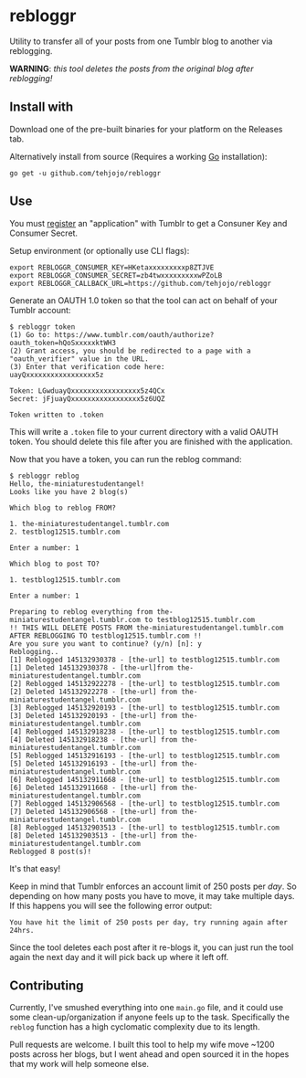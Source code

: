# rebloggr

Utility to transfer all of your posts from one Tumblr blog to another via reblogging.

**WARNING**: *this tool deletes the posts from the original blog after reblogging!*

## Install with
Download one of the pre-built binaries for your platform on the Releases tab.

Alternatively install from source (Requires a working [Go](https://golang.org/) installation):
```
go get -u github.com/tehjojo/rebloggr
```

## Use

You must [register](https://www.tumblr.com/oauth/apps) an "application" with Tumblr to get a Consuner Key and Consumer Secret.

Setup environment (or optionally use CLI flags):
```
export REBLOGGR_CONSUMER_KEY=HKetaxxxxxxxxxp8ZTJVE
export REBLOGGR_CONSUMER_SECRET=zb4twxxxxxxxxxwPZoLB
export REBLOGGR_CALLBACK_URL=https://github.com/tehjojo/rebloggr
```

Generate an OAUTH 1.0 token so that the tool can act on behalf of your Tumblr account:
```
$ rebloggr token
(1) Go to: https://www.tumblr.com/oauth/authorize?oauth_token=hQoSxxxxxktWH3
(2) Grant access, you should be redirected to a page with a "oauth_verifier" value in the URL.
(3) Enter that verification code here:
uayQxxxxxxxxxxxxxxxxx5z

Token: LGwduayQxxxxxxxxxxxxxxxxx5z4QCx
Secret: jFjuayQxxxxxxxxxxxxxxxxx5z6UQZ

Token written to .token
```

This will write a `.token` file to your current directory with a valid OAUTH token.
You should delete this file after you are finished with the application.

Now that you have a token, you can run the reblog command:

```
$ rebloggr reblog
Hello, the-miniaturestudentangel!
Looks like you have 2 blog(s)

Which blog to reblog FROM?

1. the-miniaturestudentangel.tumblr.com
2. testblog12515.tumblr.com

Enter a number: 1

Which blog to post TO?

1. testblog12515.tumblr.com

Enter a number: 1

Preparing to reblog everything from the-miniaturestudentangel.tumblr.com to testblog12515.tumblr.com
!! THIS WILL DELETE POSTS FROM the-miniaturestudentangel.tumblr.com AFTER REBLOGGING TO testblog12515.tumblr.com !!
Are you sure you want to continue? (y/n) [n]: y
Reblogging..
[1] Reblogged 145132930378 - [the-url] to testblog12515.tumblr.com
[1] Deleted 145132930378 - [the-url]from the-miniaturestudentangel.tumblr.com
[2] Reblogged 145132922278 - [the-url] to testblog12515.tumblr.com
[2] Deleted 145132922278 - [the-url] from the-miniaturestudentangel.tumblr.com
[3] Reblogged 145132920193 - [the-url] to testblog12515.tumblr.com
[3] Deleted 145132920193 - [the-url] from the-miniaturestudentangel.tumblr.com
[4] Reblogged 145132918238 - [the-url] to testblog12515.tumblr.com
[4] Deleted 145132918238 - [the-url] from the-miniaturestudentangel.tumblr.com
[5] Reblogged 145132916193 - [the-url] to testblog12515.tumblr.com
[5] Deleted 145132916193 - [the-url] from the-miniaturestudentangel.tumblr.com
[6] Reblogged 145132911668 - [the-url] to testblog12515.tumblr.com
[6] Deleted 145132911668 - [the-url] from the-miniaturestudentangel.tumblr.com
[7] Reblogged 145132906568 - [the-url] to testblog12515.tumblr.com
[7] Deleted 145132906568 - [the-url] from the-miniaturestudentangel.tumblr.com
[8] Reblogged 145132903513 - [the-url] to testblog12515.tumblr.com
[8] Deleted 145132903513 - [the-url] from the-miniaturestudentangel.tumblr.com
Reblogged 8 post(s)!
```

It's that easy!

Keep in mind that Tumblr enforces an account limit of 250 posts per *day*. So depending on how many posts you have to move, it may take multiple days. If this happens you will see the following error output:
```
You have hit the limit of 250 posts per day, try running again after 24hrs.
```

Since the tool deletes each post after it re-blogs it, you can just run the tool again the next day and it will pick back up where it left off.

## Contributing

Currently, I've smushed everything into one `main.go` file, and it could use some clean-up/organization if anyone feels up to the task. Specifically the `reblog` function has a high cyclomatic complexity due to its length.

Pull requests are welcome. I built this tool to help my wife move ~1200 posts across her blogs, but I went ahead and open sourced it in the hopes that my work will help someone else.
